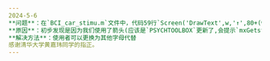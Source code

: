 ```yaml
---
2024-5-6
**问题**：在`BCI_car_stimu.m`文件中，代码59行`Screen('DrawText',w,'↑',80+(wrct(3)-side)/2,80,0)`会报错
**原因**：初步发现是因为我们使用了箭头(应该是`PSYCHTOOLBOX`更新了,会提示`mxGetstring failed to get the string`)
**解决方法**：使用者可以更换为其他字母代替
感谢清华大学黄嘉玮同学的指正。
---
```

